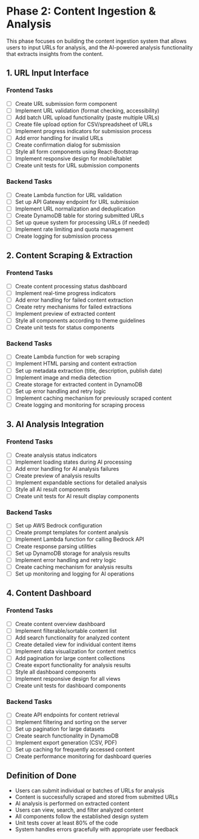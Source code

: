 # Phase 2: Content Ingestion & Analysis

This phase focuses on building the content ingestion system that allows users to input URLs for analysis, and the AI-powered analysis functionality that extracts insights from the content.

## 1. URL Input Interface

### Frontend Tasks
- [ ] Create URL submission form component
- [ ] Implement URL validation (format checking, accessibility)
- [ ] Add batch URL upload functionality (paste multiple URLs)
- [ ] Create file upload option for CSV/spreadsheet of URLs
- [ ] Implement progress indicators for submission process
- [ ] Add error handling for invalid URLs
- [ ] Create confirmation dialog for submission
- [ ] Style all form components using React-Bootstrap
- [ ] Implement responsive design for mobile/tablet
- [ ] Create unit tests for URL submission components

### Backend Tasks
- [ ] Create Lambda function for URL validation
- [ ] Set up API Gateway endpoint for URL submission
- [ ] Implement URL normalization and deduplication
- [ ] Create DynamoDB table for storing submitted URLs
- [ ] Set up queue system for processing URLs (if needed)
- [ ] Implement rate limiting and quota management
- [ ] Create logging for submission process

## 2. Content Scraping & Extraction

### Frontend Tasks
- [ ] Create content processing status dashboard
- [ ] Implement real-time progress indicators
- [ ] Add error handling for failed content extraction
- [ ] Create retry mechanisms for failed extractions
- [ ] Implement preview of extracted content
- [ ] Style all components according to theme guidelines
- [ ] Create unit tests for status components

### Backend Tasks
- [ ] Create Lambda function for web scraping
- [ ] Implement HTML parsing and content extraction
- [ ] Set up metadata extraction (title, description, publish date)
- [ ] Implement image and media detection
- [ ] Create storage for extracted content in DynamoDB
- [ ] Set up error handling and retry logic
- [ ] Implement caching mechanism for previously scraped content
- [ ] Create logging and monitoring for scraping process

## 3. AI Analysis Integration

### Frontend Tasks
- [ ] Create analysis status indicators
- [ ] Implement loading states during AI processing
- [ ] Add error handling for AI analysis failures
- [ ] Create preview of analysis results
- [ ] Implement expandable sections for detailed analysis
- [ ] Style all AI result components
- [ ] Create unit tests for AI result display components

### Backend Tasks
- [ ] Set up AWS Bedrock configuration
- [ ] Create prompt templates for content analysis
- [ ] Implement Lambda function for calling Bedrock API
- [ ] Create response parsing utilities
- [ ] Set up DynamoDB storage for analysis results
- [ ] Implement error handling and retry logic
- [ ] Create caching mechanism for analysis results
- [ ] Set up monitoring and logging for AI operations

## 4. Content Dashboard

### Frontend Tasks
- [ ] Create content overview dashboard
- [ ] Implement filterable/sortable content list
- [ ] Add search functionality for analyzed content
- [ ] Create detailed view for individual content items
- [ ] Implement data visualization for content metrics
- [ ] Add pagination for large content collections
- [ ] Create export functionality for analysis results
- [ ] Style all dashboard components
- [ ] Implement responsive design for all views
- [ ] Create unit tests for dashboard components

### Backend Tasks
- [ ] Create API endpoints for content retrieval
- [ ] Implement filtering and sorting on the server
- [ ] Set up pagination for large datasets
- [ ] Create search functionality in DynamoDB
- [ ] Implement export generation (CSV, PDF)
- [ ] Set up caching for frequently accessed content
- [ ] Create performance monitoring for dashboard queries

## Definition of Done
- Users can submit individual or batches of URLs for analysis
- Content is successfully scraped and stored from submitted URLs
- AI analysis is performed on extracted content
- Users can view, search, and filter analyzed content
- All components follow the established design system
- Unit tests cover at least 80% of the code
- System handles errors gracefully with appropriate user feedback 